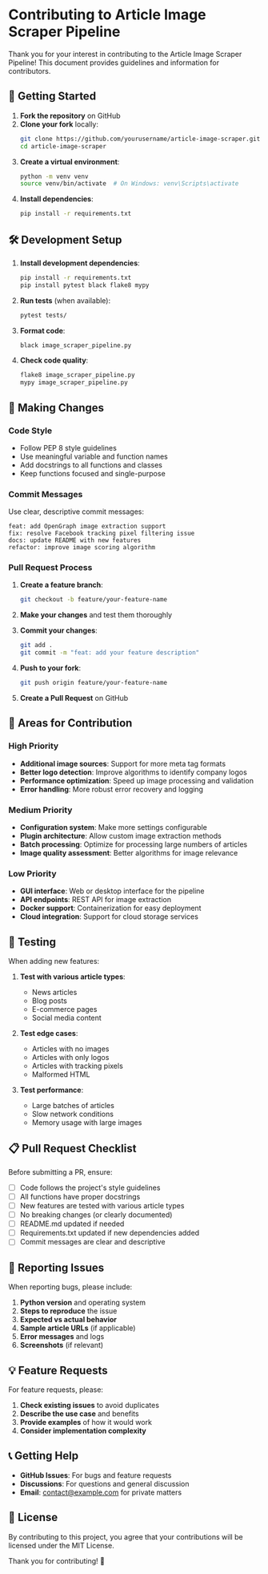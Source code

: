 # Contributing to Article Image Scraper Pipeline

Thank you for your interest in contributing to the Article Image Scraper Pipeline! This document provides guidelines and information for contributors.

## 🚀 Getting Started

1. **Fork the repository** on GitHub
2. **Clone your fork** locally:
   ```bash
   git clone https://github.com/yourusername/article-image-scraper.git
   cd article-image-scraper
   ```
3. **Create a virtual environment**:
   ```bash
   python -m venv venv
   source venv/bin/activate  # On Windows: venv\Scripts\activate
   ```
4. **Install dependencies**:
   ```bash
   pip install -r requirements.txt
   ```

## 🛠️ Development Setup

1. **Install development dependencies**:
   ```bash
   pip install -r requirements.txt
   pip install pytest black flake8 mypy
   ```

2. **Run tests** (when available):
   ```bash
   pytest tests/
   ```

3. **Format code**:
   ```bash
   black image_scraper_pipeline.py
   ```

4. **Check code quality**:
   ```bash
   flake8 image_scraper_pipeline.py
   mypy image_scraper_pipeline.py
   ```

## 📝 Making Changes

### Code Style
- Follow PEP 8 style guidelines
- Use meaningful variable and function names
- Add docstrings to all functions and classes
- Keep functions focused and single-purpose

### Commit Messages
Use clear, descriptive commit messages:
```
feat: add OpenGraph image extraction support
fix: resolve Facebook tracking pixel filtering issue
docs: update README with new features
refactor: improve image scoring algorithm
```

### Pull Request Process

1. **Create a feature branch**:
   ```bash
   git checkout -b feature/your-feature-name
   ```

2. **Make your changes** and test them thoroughly

3. **Commit your changes**:
   ```bash
   git add .
   git commit -m "feat: add your feature description"
   ```

4. **Push to your fork**:
   ```bash
   git push origin feature/your-feature-name
   ```

5. **Create a Pull Request** on GitHub

## 🎯 Areas for Contribution

### High Priority
- **Additional image sources**: Support for more meta tag formats
- **Better logo detection**: Improve algorithms to identify company logos
- **Performance optimization**: Speed up image processing and validation
- **Error handling**: More robust error recovery and logging

### Medium Priority
- **Configuration system**: Make more settings configurable
- **Plugin architecture**: Allow custom image extraction methods
- **Batch processing**: Optimize for processing large numbers of articles
- **Image quality assessment**: Better algorithms for image relevance

### Low Priority
- **GUI interface**: Web or desktop interface for the pipeline
- **API endpoints**: REST API for image extraction
- **Docker support**: Containerization for easy deployment
- **Cloud integration**: Support for cloud storage services

## 🧪 Testing

When adding new features:

1. **Test with various article types**:
   - News articles
   - Blog posts
   - E-commerce pages
   - Social media content

2. **Test edge cases**:
   - Articles with no images
   - Articles with only logos
   - Articles with tracking pixels
   - Malformed HTML

3. **Test performance**:
   - Large batches of articles
   - Slow network conditions
   - Memory usage with large images

## 📋 Pull Request Checklist

Before submitting a PR, ensure:

- [ ] Code follows the project's style guidelines
- [ ] All functions have proper docstrings
- [ ] New features are tested with various article types
- [ ] No breaking changes (or clearly documented)
- [ ] README.md updated if needed
- [ ] Requirements.txt updated if new dependencies added
- [ ] Commit messages are clear and descriptive

## 🐛 Reporting Issues

When reporting bugs, please include:

1. **Python version** and operating system
2. **Steps to reproduce** the issue
3. **Expected vs actual behavior**
4. **Sample article URLs** (if applicable)
5. **Error messages** and logs
6. **Screenshots** (if relevant)

## 💡 Feature Requests

For feature requests, please:

1. **Check existing issues** to avoid duplicates
2. **Describe the use case** and benefits
3. **Provide examples** of how it would work
4. **Consider implementation complexity**

## 📞 Getting Help

- **GitHub Issues**: For bugs and feature requests
- **Discussions**: For questions and general discussion
- **Email**: contact@example.com for private matters

## 📄 License

By contributing to this project, you agree that your contributions will be licensed under the MIT License.

Thank you for contributing! 🎉
